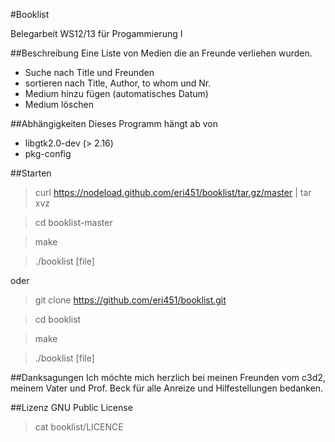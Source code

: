 #Booklist

Belegarbeit WS12/13 für Progammierung I

##Beschreibung
Eine Liste von Medien die an Freunde verliehen wurden.
* Suche nach Title und Freunden
* sortieren nach Title, Author, to whom und Nr.
* Medium hinzu fügen (automatisches Datum)
* Medium löschen

##Abhängigkeiten
Dieses Programm hängt ab von
* libgtk2.0-dev (> 2.16)
* pkg-config

##Starten
> curl https://nodeload.github.com/eri451/booklist/tar.gz/master | tar xvz

> cd booklist-master

> make

> ./booklist [file]

oder
> git clone https://github.com/eri451/booklist.git

> cd booklist

> make

> ./booklist [file]

##Danksagungen
Ich möchte mich herzlich bei meinen Freunden vom c3d2, meinem Vater und
Prof. Beck für alle Anreize und Hilfestellungen bedanken.

##Lizenz
GNU Public License
> cat booklist/LICENCE
